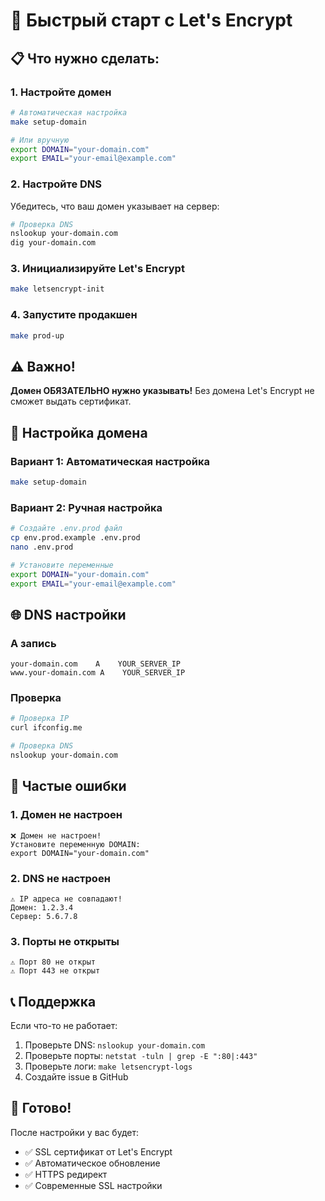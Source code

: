 # 🚀 Быстрый старт с Let's Encrypt

## 📋 Что нужно сделать:

### 1. **Настройте домен**
```bash
# Автоматическая настройка
make setup-domain

# Или вручную
export DOMAIN="your-domain.com"
export EMAIL="your-email@example.com"
```

### 2. **Настройте DNS**
Убедитесь, что ваш домен указывает на сервер:
```bash
# Проверка DNS
nslookup your-domain.com
dig your-domain.com
```

### 3. **Инициализируйте Let's Encrypt**
```bash
make letsencrypt-init
```

### 4. **Запустите продакшен**
```bash
make prod-up
```

## ⚠️ Важно!

**Домен ОБЯЗАТЕЛЬНО нужно указывать!** Без домена Let's Encrypt не сможет выдать сертификат.

## 🔧 Настройка домена

### Вариант 1: Автоматическая настройка
```bash
make setup-domain
```

### Вариант 2: Ручная настройка
```bash
# Создайте .env.prod файл
cp env.prod.example .env.prod
nano .env.prod

# Установите переменные
export DOMAIN="your-domain.com"
export EMAIL="your-email@example.com"
```

## 🌐 DNS настройки

### A запись
```
your-domain.com    A    YOUR_SERVER_IP
www.your-domain.com A    YOUR_SERVER_IP
```

### Проверка
```bash
# Проверка IP
curl ifconfig.me

# Проверка DNS
nslookup your-domain.com
```

## 🚨 Частые ошибки

### 1. Домен не настроен
```
❌ Домен не настроен!
Установите переменную DOMAIN:
export DOMAIN="your-domain.com"
```

### 2. DNS не настроен
```
⚠️ IP адреса не совпадают!
Домен: 1.2.3.4
Сервер: 5.6.7.8
```

### 3. Порты не открыты
```
⚠️ Порт 80 не открыт
⚠️ Порт 443 не открыт
```

## 📞 Поддержка

Если что-то не работает:
1. Проверьте DNS: `nslookup your-domain.com`
2. Проверьте порты: `netstat -tuln | grep -E ":80|:443"`
3. Проверьте логи: `make letsencrypt-logs`
4. Создайте issue в GitHub

## 🎯 Готово!

После настройки у вас будет:
- ✅ SSL сертификат от Let's Encrypt
- ✅ Автоматическое обновление
- ✅ HTTPS редирект
- ✅ Современные SSL настройки
